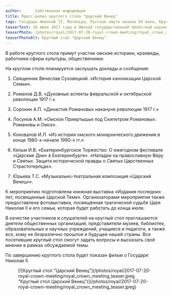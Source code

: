 ```yaml
---
author:      Собственная информация
title: Пресс-релиз круглого стола "Царский Венец"
tags: Государь Николай II, Матильда, Русская смута начала XX века, Круглый стол "Царский Венец"
teaserText: 20 июля 2017 года в Омской государственной областной научной библиотеке им. А.С. Пушкина (ул. Красный Путь, 11) в открытом молодёжном пространстве «Даче Онегина» (ауд. 117) с 16-00 до 19-00 состоится круглый стол «Царский Венец», посвященный трагической судьбе новомученика российского Страстотерпца Царя Николая II и его семьи. В работе круглого стола примут участие омские историки, краеведы, работники сферы культуры, общественники.
teaserPhoto: /photos/royal/2017-07-20-royal-crown-meeting/royal_crown_meeting_teaser.jpeg
teaserPhotoAlt: Круглый стол "Царский Венец"
---
```




В работе круглого стола примут участие омские историки, краеведы, работники сферы культуры, общественники.

На круглом столе планируется заслушать доклады и сообщения:

  1. Священник Вячеслав Суховецкий. «История канонизации Царской Семьи».

  1.  Романов Д.В. «Духовные аспекты февральской и октябрьской революции 1917 г.».

  1.  Сорокин А.П. «Династия Романовых накануне революции 1917 г.»

  1.  Лосунов А.М. «Омское Прииртышье под Скипетром Романовых: Романовы и Омск».

  1.  Коновалов И.Л. «Из истории омского монархического движения в конце 1980-х-начале 1990-х гг.»

  1.  Кельм И.В. «Екатеринбургское Торжество. О ежегодном фестивале «Царские Дни» в Екатеринбурге».
      «Нападки на православную Веру и Святых. Защита исторической правды о Святых Царственных Страстотерпцах».

  1.  Юрьева Т.С. «Музыкально-театральная композиция «Царский Венец»».

К мероприятию подготовлена книжная выставка «Издания последних лет, посвященные Царской Теме». Организаторами мероприятия также предоставлена фотовыставка, посвящённая трагической судьбе Царя Николая II и его семьи, которая будет работать до конца июля.

В качестве участников и слушателей на круглый стол приглашаются деятели общественных организаций, представители музеев, библиотек, образовательных и научных учреждений, учащиеся и педагоги, а также все, кому не безразлично прошлое и будущее нашей страны. Все посетившие круглый стол смогут задать вопросы и высказать своё мнение в рамках обсуждаемой темы.

По завершению круглого стола будет показан фильм о Государе Николае II.

<figure>
[![Круглый стол "Царский Венец"](/photos/royal/2017-07-20-royal-crown-meeting/royal_crown_meeting_teaser.jpeg "Круглый стол Царский Венец")](/photos/royal/2017-07-20-royal-crown-meeting/royal_crown_meeting_teaser.jpeg)
</figure>


